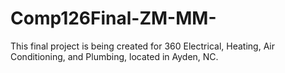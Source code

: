 # Comp126Final-ZM-MM-
This final project is being created for 360 Electrical, Heating, Air Conditioning, and Plumbing, located in Ayden, NC. 